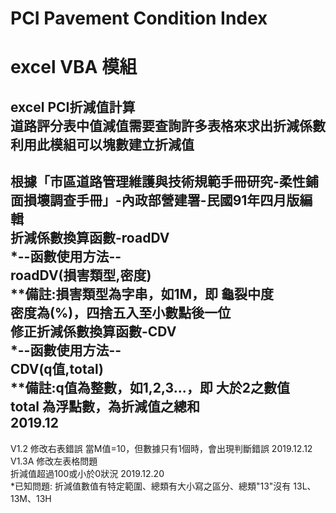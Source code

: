 # PCI Pavement Condition Index
# excel VBA 模組  
excel PCI折減值計算  
道路評分表中值減值需要查詢許多表格來求出折減係數  
利用此模組可以塊數建立折減值  
---------------------------
根據「市區道路管理維護與技術規範手冊研究-柔性鋪面損壞調查手冊」-內政部營建署-民國91年四月版編輯  
折減係數換算函數-roadDV  
*--函數使用方法--  
roadDV(損害類型,密度)   
**備註:損害類型為字串，如1M，即 龜裂中度   
    密度為(%)，四捨五入至小數點後一位  
修正折減係數換算函數-CDV  
*--函數使用方法--  
CDV(q值,total)  
**備註:q值為整數，如1,2,3...，即 大於2之數值   
    total 為浮點數，為折減值之總和  
2019.12      
---------------------------
V1.2 修改右表錯誤
當M值=10，但數據只有1個時，會出現判斷錯誤 2019.12.12  
V1.3A 修改左表格問題  
折減值超過100或小於0狀況 2019.12.20  
*已知問題: 折減值數值有特定範圍、總類有大小寫之區分、總類"13"沒有 13L、13M、13H  
